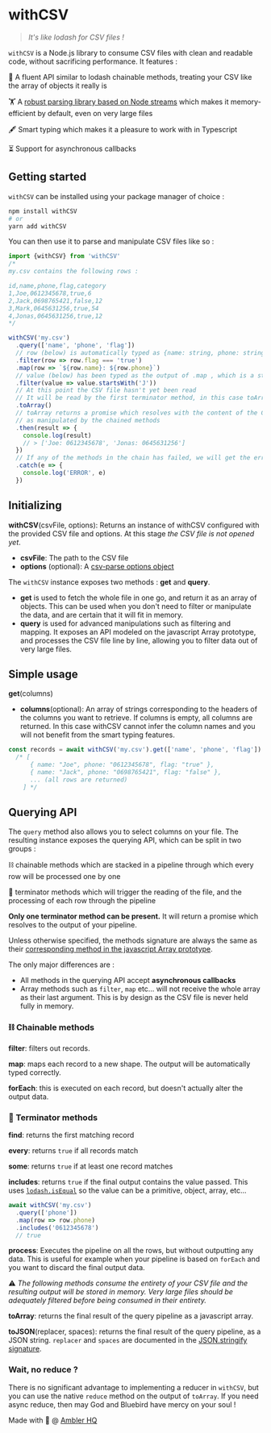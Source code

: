 # withCSV

> _It's like lodash for CSV files !_

`withCSV` is a Node.js library to consume CSV files with clean and readable code, without sacrificing performance. It features :

📜 A fluent API similar to lodash chainable methods, treating your CSV like the array of objects it really is

🏋️ A [robust parsing library based on Node streams](https://www.npmjs.com/package/csv-parser) which makes it memory-efficient by default, even on very large files

🖋️ Smart typing which makes it a pleasure to work with in Typescript

⏳ Support for asynchronous callbacks

## Getting started

`withCSV` can be installed using your package manager of choice :

```bash
npm install withCSV
# or
yarn add withCSV
```

You can then use it to parse and manipulate CSV files like so :

```typescript
import {withCSV} from 'withCSV'
/*
my.csv contains the following rows :

id,name,phone,flag,category
1,Joe,0612345678,true,6
2,Jack,0698765421,false,12
3,Mark,0645631256,true,54
4,Jonas,0645631256,true,12
*/

withCSV('my.csv')
  .query(['name', 'phone', 'flag'])
  // row (below) is automatically typed as {name: string, phone: string, flag: string}
  .filter(row => row.flag === 'true')
  .map(row => `${row.name}: ${row.phone}`)
  // value (below) has been typed as the output of .map , which is a string
  .filter(value => value.startsWith('J'))
  // At this point the CSV file hasn't yet been read
  // It will be read by the first terminator method, in this case toArray
  .toArray()
  // toArray returns a promise which resolves with the content of the CSV file,
  // as manipulated by the chained methods
  .then(result => {
    console.log(result)
    // > ['Joe: 0612345678', 'Jonas: 0645631256']
  })
  // If any of the methods in the chain has failed, we will get the error here
  .catch(e => {
    console.log('ERROR', e)
  })
```

## Initializing

**withCSV**(csvFile, options): Returns an instance of withCSV configured with the provided CSV file and options. At this stage _the CSV file is not opened yet_.

- **csvFile**: The path to the CSV file
- **options** (optional): A [csv-parse options object](https://csv.js.org/parse/options/)

The `withCSV` instance exposes two methods : **get** and **query**. 

- **get** is used to fetch the whole file in one go, and return it as an array of objects. This can be used when you don't need to filter or manipulate the data, and are certain that it will fit in memory.
- **query** is used for advanced manipulations such as filtering and mapping. It exposes an API modeled on the javascript Array prototype, and processes the CSV file line by line, allowing you to filter data out of very large files.

## Simple usage

**get**(columns)

- **columns**(optional): An array of strings corresponding to the headers of the columns you want to retrieve. If columns is empty, all columns are returned. In this case withCSV cannot infer the column names and you will not benefit from the smart typing features.

```javascript
const records = await withCSV('my.csv').get(['name', 'phone', 'flag'])
  /* [
      { name: "Joe", phone: "0612345678", flag: "true" },
      { name: "Jack", phone: "0698765421", flag: "false" },
      ... (all rows are returned)
    ] */
```

## Querying API

The `query` method also allows you to select columns on your file. The resulting instance exposes the querying API, which can be split in two groups :

⛓️ chainable methods which are stacked in a pipeline through which every row will be processed one by one

🚧 terminator methods which will trigger the reading of the file, and the processing of each row through the pipeline

**Only one terminator method can be present.** It will return a promise which resolves to the output of your pipeline.

Unless otherwise specified, the methods signature are always the same as their [corresponding method in the javascript Array prototype](https://developer.mozilla.org/fr/docs/Web/JavaScript/Reference/Global_Objects/Array).

The only major differences are :

- All methods in the querying API accept **asynchronous callbacks**
- Array methods such as `filter`, `map` etc... will not receive the whole array as their last argument. This is by design as the CSV file is never held fully in memory.

### ⛓️ Chainable methods

**filter**: filters out records.

**map**: maps each record to a new shape. The output will be automatically typed correctly.

**forEach**: this is executed on each record, but doesn't actually alter the output data.

### 🚧 Terminator methods

**find**: returns the first matching record

**every**: returns `true` if all records match

**some**: returns `true` if at least one record matches

**includes**: returns `true` if the final output contains the value passed. This uses [`lodash.isEqual`](https://lodash.com/docs/4.17.15#isEqual) so the value can be a primitive, object, array, etc...

```javascript
await withCSV('my.csv')
  .query(['phone'])
  .map(row => row.phone)
  .includes('0612345678')
  // true
```

**process**: Executes the pipeline on all the rows, but without outputting any data. This is useful for example when your pipeline is based on `forEach` and you want to discard the final output data.

⚠️ _The following methods consume the entirety of your CSV file and the resulting output will be stored in memory. Very large files should be adequately filtered before being consumed in their entirety._

**toArray**: returns the final result of the query pipeline as a javascript array.

**toJSON**(replacer, spaces): returns the final result of the query pipeline, as a JSON string. `replacer` and `spaces` are documented in the [JSON.stringify signature](https://developer.mozilla.org/fr/docs/Web/JavaScript/Reference/Global_Objects/JSON/stringify).
### Wait, no reduce ?

There is no significant advantage to implementing a reducer in `withCSV`, but you can use the native `reduce` method on the output of `toArray`. If you need async reduce, then may God and Bluebird have mercy on your soul !

Made with 💖 @ [Ambler HQ](https://github.com/amblerhq)
